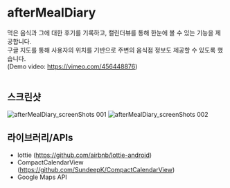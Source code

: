 # afterMealDiary
먹은 음식과 그에 대한 후기를 기록하고, 캘린더뷰를 통해 한눈에 볼 수 있는 기능을 제공합니다.</br>
구글 지도를 통해 사용자의 위치를 기반으로 주변의 음식점 정보도 제공할 수 있도록 했습니다.</br>
(Demo video: <https://vimeo.com/456448876>)
</br></br>


## 스크린샷
![afterMealDiary_screenShots 001](https://user-images.githubusercontent.com/47806943/92987948-366bde00-f502-11ea-9720-27d05191ac49.jpeg)
![afterMealDiary_screenShots 002](https://user-images.githubusercontent.com/47806943/92987951-3b309200-f502-11ea-9842-088b338263cb.jpeg)


## 라이브러리/APIs
* lottie (https://github.com/airbnb/lottie-android)</br>
* CompactCalendarView (https://github.com/SundeepK/CompactCalendarView)</br>
* Google Maps API
</br></br>

